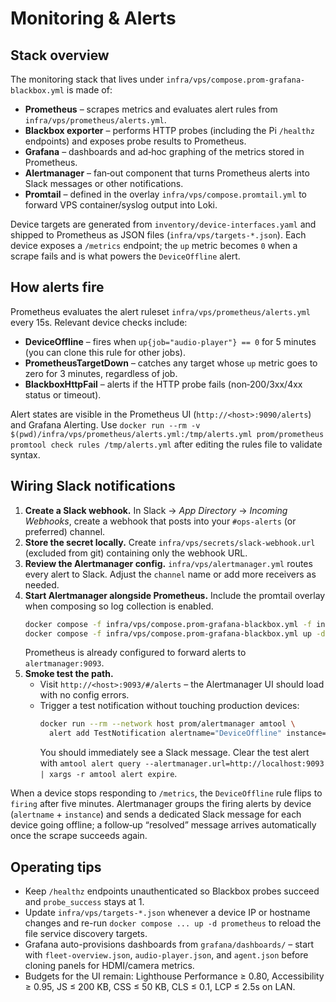 # Monitoring & Alerts

## Stack overview

The monitoring stack that lives under `infra/vps/compose.prom-grafana-blackbox.yml` is made of:

- **Prometheus** – scrapes metrics and evaluates alert rules from `infra/vps/prometheus/alerts.yml`.
- **Blackbox exporter** – performs HTTP probes (including the Pi `/healthz` endpoints) and exposes probe results to Prometheus.
- **Grafana** – dashboards and ad‑hoc graphing of the metrics stored in Prometheus.
- **Alertmanager** – fan‑out component that turns Prometheus alerts into Slack messages or other notifications.
- **Promtail** – defined in the overlay `infra/vps/compose.promtail.yml` to forward VPS container/syslog output into Loki.

Device targets are generated from `inventory/device-interfaces.yaml` and shipped to Prometheus as JSON files (`infra/vps/targets-*.json`). Each device exposes a `/metrics` endpoint; the `up` metric becomes `0` when a scrape fails and is what powers the `DeviceOffline` alert.

## How alerts fire

Prometheus evaluates the alert ruleset `infra/vps/prometheus/alerts.yml` every 15s. Relevant device checks include:

- **DeviceOffline** – fires when `up{job="audio-player"} == 0` for 5 minutes (you can clone this rule for other jobs).
- **PrometheusTargetDown** – catches any target whose `up` metric goes to zero for 3 minutes, regardless of job.
- **BlackboxHttpFail** – alerts if the HTTP probe fails (non‑200/3xx/4xx status or timeout).

Alert states are visible in the Prometheus UI (`http://<host>:9090/alerts`) and Grafana Alerting. Use `docker run --rm -v $(pwd)/infra/vps/prometheus/alerts.yml:/tmp/alerts.yml prom/prometheus promtool check rules /tmp/alerts.yml` after editing the rules file to validate syntax.

## Wiring Slack notifications

1. **Create a Slack webhook.** In Slack → _App Directory_ → _Incoming Webhooks_, create a webhook that posts into your `#ops-alerts` (or preferred) channel.
2. **Store the secret locally.** Create `infra/vps/secrets/slack-webhook.url` (excluded from git) containing only the webhook URL.
3. **Review the Alertmanager config.** `infra/vps/alertmanager.yml` routes every alert to Slack. Adjust the `channel` name or add more receivers as needed.
4. **Start Alertmanager alongside Prometheus.** Include the promtail overlay when composing so log collection is enabled.
   ```bash
   docker compose -f infra/vps/compose.prom-grafana-blackbox.yml -f infra/vps/compose.promtail.yml up -d alertmanager
   docker compose -f infra/vps/compose.prom-grafana-blackbox.yml up -d prometheus grafana blackbox
   ```
   Prometheus is already configured to forward alerts to `alertmanager:9093`.
5. **Smoke test the path.**
   - Visit `http://<host>:9093/#/alerts` – the Alertmanager UI should load with no config errors.
   - Trigger a test notification without touching production devices:
     ```bash
     docker run --rm --network host prom/alertmanager amtool \
       alert add TestNotification alertname="DeviceOffline" instance="demo" job="audio-player"
     ```
     You should immediately see a Slack message. Clear the test alert with `amtool alert query --alertmanager.url=http://localhost:9093 | xargs -r amtool alert expire`.

When a device stops responding to `/metrics`, the `DeviceOffline` rule flips to `firing` after five minutes. Alertmanager groups the firing alerts by device (`alertname` + `instance`) and sends a dedicated Slack message for each device going offline; a follow‑up “resolved” message arrives automatically once the scrape succeeds again.

## Operating tips

- Keep `/healthz` endpoints unauthenticated so Blackbox probes succeed and `probe_success` stays at 1.
- Update `infra/vps/targets-*.json` whenever a device IP or hostname changes and re-run `docker compose ... up -d prometheus` to reload the file service discovery targets.
- Grafana auto-provisions dashboards from `grafana/dashboards/` – start with `fleet-overview.json`, `audio-player.json`, and
  `agent.json` before cloning panels for HDMI/camera metrics.
- Budgets for the UI remain: Lighthouse Performance ≥ 0.80, Accessibility ≥ 0.95, JS ≤ 200 KB, CSS ≤ 50 KB, CLS ≤ 0.1, LCP ≤ 2.5s on LAN.
